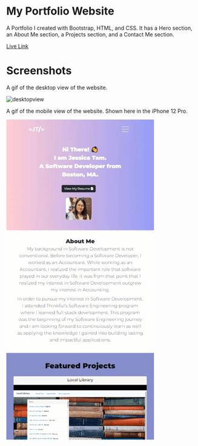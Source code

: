 # My Portfolio Website
A Portfolio I created with Bootstrap, HTML, and CSS. It has a Hero section, an About Me section, a Projects section, and a Contact Me section.

[Live Link](https://jtam-portfolio.vercel.app/)

# Screenshots
A gif of the desktop view of the website.

![desktopview](/images/desktopview.gif)

A gif of the mobile view of the website. Shown here in the iPhone 12 Pro.

![mobileview](/images/mobileview.gif)
